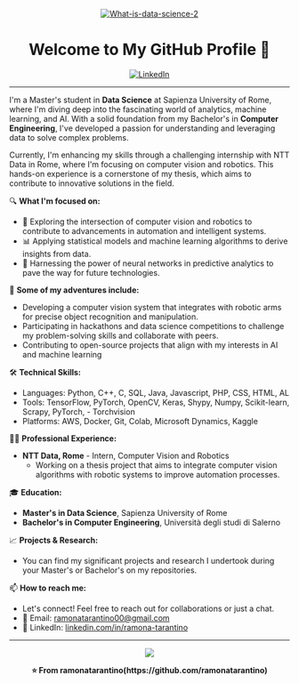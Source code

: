 <p align="center">
  <a href="https://ibb.co/sKqGZk8"><img src="https://i.ibb.co/2vdQTmG/What-is-data-science-2.jpg" alt="What-is-data-science-2" border="0"></a>
</p>

<h1 align="center">Welcome to My GitHub Profile 👋</h1>

<p align="center">
  <a href="https://www.linkedin.com/in/ramona-tarantino-5a33a31b2/">
    <img alt="LinkedIn" src="https://img.shields.io/badge/LinkedIn-blue?style=flat&logo=linkedin">
  </a>
</p>

---

I'm a Master's student in **Data Science** at Sapienza University of Rome, where I'm diving deep into the fascinating world of analytics, machine learning, and AI. With a solid foundation from my Bachelor's in **Computer Engineering**, I've developed a passion for understanding and leveraging data to solve complex problems.

Currently, I'm enhancing my skills through a challenging internship with NTT Data in Rome, where I'm focusing on computer vision and robotics. This hands-on experience is a cornerstone of my thesis, which aims to contribute to innovative solutions in the field.

🔍 **What I'm focused on:**

- 🤖 Exploring the intersection of computer vision and robotics to contribute to advancements in automation and intelligent systems.
- 📊 Applying statistical models and machine learning algorithms to derive insights from data.
- 🧠 Harnessing the power of neural networks in predictive analytics to pave the way for future technologies.

🚀 **Some of my adventures include:**

- Developing a computer vision system that integrates with robotic arms for precise object recognition and manipulation.
- Participating in hackathons and data science competitions to challenge my problem-solving skills and collaborate with peers.
- Contributing to open-source projects that align with my interests in AI and machine learning


🛠 **Technical Skills:**

- Languages: Python, C++, C, SQL, Java, Javascript, PHP, CSS, HTML, AL 
- Tools: TensorFlow, PyTorch, OpenCV, Keras, Shypy, Numpy, Scikit-learn, Scrapy, PyTorch, -	Torchvision  
- Platforms: AWS, Docker, Git, Colab, Microsoft Dynamics, Kaggle

👩‍💻 **Professional Experience:**

- **NTT Data, Rome** - Intern, Computer Vision and Robotics
  - Working on a thesis project that aims to integrate computer vision algorithms with robotic systems to improve automation processes.
  
🎓 **Education:**

- **Master's in Data Science**, Sapienza University of Rome
- **Bachelor's in Computer Engineering**, Università degli studi di Salerno

📈 **Projects & Research:**

- You can find my significant projects and research I undertook during your Master's or Bachelor's on my repositories.

📫 **How to reach me:**

- Let's connect! Feel free to reach out for collaborations or just a chat.
- 📧 Email: ramonatarantino00@gmail.com
- 💼 LinkedIn: [linkedin.com/in/ramona-tarantino](https://www.linkedin.com/in/ramona-tarantino-5a33a31b2/)

---




<div align="center">
  <img src="https://visitor-badge.laobi.icu/badge?page_id=ramonatarantino.ramonatarantino&"  />
</div>


<p align="center">
  <b>⭐️ From ramonatarantino(https://github.com/ramonatarantino)</b>
</p>

